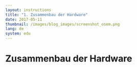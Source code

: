 ```yaml
---
layout: instructions
title: "1. Zusammenbau der Hardware"
date: 2017-05-11
thumbnail: /images/blog_images/screenshot_osem.png
lang: de
system: edu
---
```

Zusammenbau der Hardware
============






